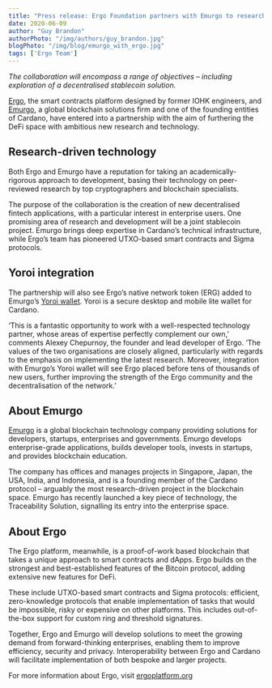 ```yaml
---
title: "Press release: Ergo Foundation partners with Emurgo to research and develop new DeFi solutions"
date: 2020-06-09
author: "Guy Brandon"
authorPhoto: "/img/authors/guy_brandon.jpg"
blogPhoto: "/img/blog/emurgo_with_ergo.jpg"
tags: ['Ergo Team']
---
```


_The collaboration will encompass a range of objectives – including exploration of a decentralised stablecoin solution._

[Ergo](https://ergoplatform.org/en/), the smart contracts platform designed by former IOHK engineers, and [Emurgo](https://emurgo.io/en), a global blockchain solutions firm and one of the founding entities of Cardano, have entered into a partnership with the aim of furthering the DeFi space with ambitious new research and technology.

## Research-driven technology

Both Ergo and Emurgo have a reputation for taking an academically-rigorous approach to development, basing their technology on peer-reviewed research by top cryptographers and blockchain specialists. 

The purpose of the collaboration is the creation of new decentralised fintech applications, with a particular interest in enterprise users. One promising area of research and development will be a joint stablecoin project. Emurgo brings deep expertise in Cardano’s technical infrastructure, while Ergo’s team has pioneered UTXO-based smart contracts and Sigma protocols.

## Yoroi integration

The partnership will also see Ergo’s native network token (ERG) added to Emurgo’s [Yoroi wallet](https://yoroi-wallet.com/). Yoroi is a secure desktop and mobile lite wallet for Cardano.

‘This is a fantastic opportunity to work with a well-respected technology partner, whose areas of expertise perfectly complement our own,’ comments Alexey Chepurnoy, the founder and lead developer of Ergo. ‘The values of the two organisations are closely aligned, particularly with regards to the emphasis on implementing the latest research. Moreover, integration with Emurgo’s Yoroi wallet will see Ergo placed before tens of thousands of new users, further improving the strength of the Ergo community and the decentralisation of the network.’ 

## About Emurgo

[Emurgo](https://emurgo.io) is a global blockchain technology company providing solutions for developers, startups, enterprises and governments. Emurgo develops enterprise-grade applications, builds developer tools, invests in startups, and provides blockchain education.

The company has offices and manages projects in Singapore, Japan, the USA, India, and Indonesia, and is a founding member of the Cardano protocol – arguably the most research-driven project in the blockchain space. Emurgo has recently launched a key piece of technology, the Traceability Solution, signalling its entry into the enterprise space.

## About Ergo

The Ergo platform, meanwhile, is a proof-of-work based blockchain that takes a unique approach to smart contracts and dApps. Ergo builds on the strongest and best-established features of the Bitcoin protocol, adding extensive new features for DeFi.

These include UTXO-based smart contracts and Sigma protocols: efficient, zero-knowledge protocols that enable implementation of tasks that would be impossible, risky or expensive on other platforms. This includes out-of-the-box support for custom ring and threshold signatures. 

Together, Ergo and Emurgo will develop solutions to meet the growing demand from forward-thinking enterprises, enabling them to improve efficiency, security and privacy. Interoperability between Ergo and Cardano will facilitate implementation of both bespoke and larger projects.

For more information about Ergo, visit [ergoplatform.org](https://ergoplatform.org)
